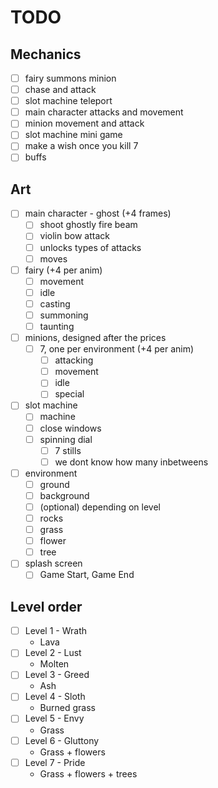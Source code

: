 # TODO

## Mechanics

- [ ] fairy summons minion
- [ ] chase and attack
- [ ] slot machine teleport
- [ ] main character attacks and movement
- [ ] minion movement and attack
- [ ] slot machine mini game
- [ ] make a wish once you kill 7
- [ ] buffs

## Art

- [ ] main character - ghost (+4 frames)
  - [ ] shoot ghostly fire beam
  - [ ] violin bow attack
  - [ ] unlocks types of attacks
  - [ ] moves
- [ ] fairy (+4 per anim)
  - [ ] movement
  - [ ] idle
  - [ ] casting
  - [ ] summoning
  - [ ] taunting
- [ ] minions, designed after the prices
  - [ ] 7, one per environment (+4 per anim)
    - [ ] attacking
    - [ ] movement
    - [ ] idle
    - [ ] special
- [ ] slot machine
  - [ ] machine
  - [ ] close windows
  - [ ] spinning dial
    - [ ] 7 stills
    - [ ] we dont know how many inbetweens
- [ ] environment
  - [ ] ground
  - [ ] background
  - [ ] (optional) depending on level
  - [ ] rocks
  - [ ] grass
  - [ ] flower
  - [ ] tree
- [ ] splash screen
  - [ ] Game Start, Game End

## Level order

- [ ] Level 1 - Wrath
  - Lava
- [ ] Level 2 - Lust
  - Molten
- [ ] Level 3 - Greed
  - Ash
- [ ] Level 4 - Sloth
  - Burned grass
- [ ] Level 5 - Envy
  - Grass
- [ ] Level 6 - Gluttony
  - Grass + flowers
- [ ] Level 7 - Pride
  - Grass + flowers + trees

